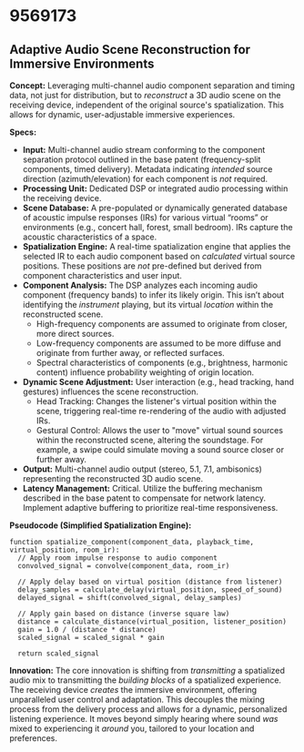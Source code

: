 # 9569173

## Adaptive Audio Scene Reconstruction for Immersive Environments

**Concept:** Leveraging multi-channel audio component separation and timing data, not just for distribution, but to *reconstruct* a 3D audio scene on the receiving device, independent of the original source's spatialization. This allows for dynamic, user-adjustable immersive experiences.

**Specs:**

*   **Input:** Multi-channel audio stream conforming to the component separation protocol outlined in the base patent (frequency-split components, timed delivery). Metadata indicating *intended* source direction (azimuth/elevation) for each component is *not* required.
*   **Processing Unit:** Dedicated DSP or integrated audio processing within the receiving device.
*   **Scene Database:** A pre-populated or dynamically generated database of acoustic impulse responses (IRs) for various virtual “rooms” or environments (e.g., concert hall, forest, small bedroom). IRs capture the acoustic characteristics of a space.
*   **Spatialization Engine:**  A real-time spatialization engine that applies the selected IR to each audio component based on *calculated* virtual source positions. These positions are *not* pre-defined but derived from component characteristics and user input.
*   **Component Analysis:** The DSP analyzes each incoming audio component (frequency bands) to infer its likely origin. This isn’t about identifying the *instrument* playing, but its virtual *location* within the reconstructed scene.
    *   High-frequency components are assumed to originate from closer, more direct sources.
    *   Low-frequency components are assumed to be more diffuse and originate from further away, or reflected surfaces.
    *   Spectral characteristics of components (e.g., brightness, harmonic content) influence probability weighting of origin location.
*   **Dynamic Scene Adjustment:** User interaction (e.g., head tracking, hand gestures) influences the scene reconstruction.
    *   Head Tracking: Changes the listener's virtual position within the scene, triggering real-time re-rendering of the audio with adjusted IRs.
    *   Gestural Control: Allows the user to "move" virtual sound sources within the reconstructed scene, altering the soundstage.  For example, a swipe could simulate moving a sound source closer or further away.
*   **Output:** Multi-channel audio output (stereo, 5.1, 7.1, ambisonics) representing the reconstructed 3D audio scene.
*   **Latency Management:**  Critical. Utilize the buffering mechanism described in the base patent to compensate for network latency. Implement adaptive buffering to prioritize real-time responsiveness.

**Pseudocode (Simplified Spatialization Engine):**

```
function spatialize_component(component_data, playback_time, virtual_position, room_ir):
  // Apply room impulse response to audio component
  convolved_signal = convolve(component_data, room_ir)

  // Apply delay based on virtual position (distance from listener)
  delay_samples = calculate_delay(virtual_position, speed_of_sound)
  delayed_signal = shift(convolved_signal, delay_samples)

  // Apply gain based on distance (inverse square law)
  distance = calculate_distance(virtual_position, listener_position)
  gain = 1.0 / (distance * distance)
  scaled_signal = scaled_signal * gain

  return scaled_signal
```

**Innovation:**  The core innovation is shifting from *transmitting* a spatialized audio mix to transmitting the *building blocks* of a spatialized experience. The receiving device *creates* the immersive environment, offering unparalleled user control and adaptation. This decouples the mixing process from the delivery process and allows for a dynamic, personalized listening experience.  It moves beyond simply hearing where sound *was* mixed to experiencing it *around* you, tailored to your location and preferences.